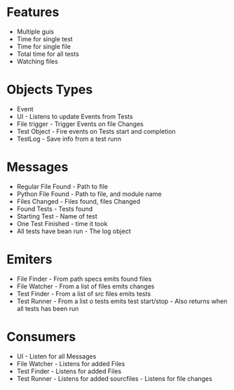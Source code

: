 # Features 
 * Multiple guis
 * Time for single test
 * Time for single file
 * Total time for all tests
 * Watching files


# Objects Types 
 * Event
 * UI                       - Listens to update Events from Tests
 * File trigger             - Trigger Events on file Changes
 * Test Object              - Fire events on Tests start and completion
 * TestLog                  - Save info from a test runn


# Messages 
 * Regular File Found       - Path to file
 * Python File Found        - Path to file, and module name
 * Files Changed            - Files found, files Changed
 * Found Tests              - Tests found
 * Starting Test            - Name of test
 * One Test Finished        - time it took
 * All tests have bean run  - The log object


# Emiters
 * File Finder              - From path specs emits found files
 * File Watcher             - From a list of files emits changes
 * Test Finder              - From a list of src files emits tests
 * Test Runner              - From a list o tests emits test start/stop
                            - Also returns when all tests has been run


# Consumers
 * UI                       - Listen for all Messages
 * File Watcher             - Listens for added Files
 * Test Finder              - Listens for added Files
 * Test Runner              - Listens for added sourcfiles
                            - Listens for file changes

